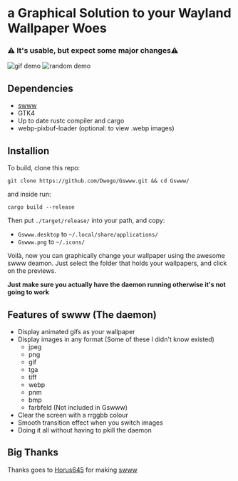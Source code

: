 # a Graphical Solution to your Wayland Wallpaper Woes
### ⚠️ It's usable, but expect some major changes⚠️

![gif demo](assets/Gif.gif)
![random demo](assets/switch.gif)

## Dependencies
+ [swww](https://github.com/Horus645/swww)
+ GTK4
+ Up to date rustc compiler and cargo
+ webp-pixbuf-loader (optional: to view .webp images)

## Installion
To build, clone this repo:
```
git clone https://github.com/Dwogo/Gswww.git && cd Gswww/
```
and inside run:
```
cargo build --release
```

Then put `./target/release/`  into your path,
and copy: 
+ `Gswww.desktop` to `~/.local/share/applications/`
+ `Gswww.png` to `~/.icons/`

Voilà, now you can graphically change your wallpaper using the awesome swww deamon.
Just select the folder that holds your wallpapers, and click on the previews.

**Just make sure you actually have the daemon running otherwise it's not going to work** 

## Features of swww (The daemon)
+ Display animated gifs as your wallpaper
+ Display images in any format (Some of these I didn't know existed)
    + jpeg
    + png
    + gif
    + tga
    + tiff
    + webp
    + pnm
    + bmp
    + farbfeld (Not included in Gswww)
+ Clear the screen with a rrggbb colour
+ Smooth transition effect when you switch images
+ Doing it all without having to pkill the daemon

## Big Thanks
Thanks goes to [Horus645](https://github.com/Horus645) for making [swww](https://github.com/Horus645/swww)